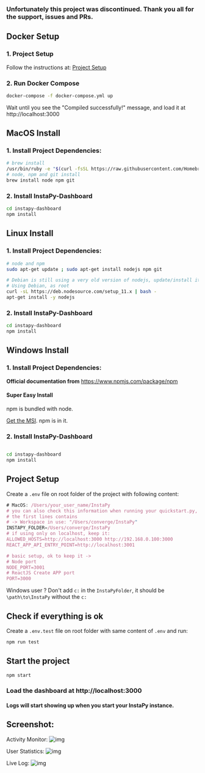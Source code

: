 ### Unfortunately this project was discontinued. Thank you all for the support, issues and PRs.

## Docker Setup

### 1. Project Setup

Follow the instructions at: [Project Setup](#project-setup)

### 2. Run Docker Compose

```bash
docker-compose -f docker-compose.yml up
```

Wait until you see the "Compiled successfully!" message, and load it at http://localhost:3000

## MacOS Install

### 1. Install Project Dependencies:

```bash
# brew install
/usr/bin/ruby -e "$(curl -fsSL https://raw.githubusercontent.com/Homebrew/install/master/install)"
# node, npm and git install
brew install node npm git
```

### 2. Install InstaPy-Dashboard

```bash
cd instapy-dashboard
npm install
```

## Linux Install

### 1. Install Project Dependencies:

```bash
# node and npm
sudo apt-get update ; sudo apt-get install nodejs npm git

# Debian is still using a very old version of nodejs, update/install it:
# Using Debian, as root
curl -sL https://deb.nodesource.com/setup_11.x | bash -
apt-get install -y nodejs
```

### 2. Install InstaPy-Dashboard

```bash
cd instapy-dashboard
npm install
```

## Windows Install

### 1. Install Project Dependencies:

**Official documentation from** https://www.npmjs.com/package/npm

#### Super Easy Install

npm is bundled with node.

[Get the MSI](https://nodejs.org/en/download/). npm is in it.

### 2. Install InstaPy-Dashboard

```bash

cd instapy-dashboard
npm install
```

## Project Setup

Create a `.env` file on root folder of the project with following content:

```js
# MacOS: /Users/your_user_name/InstaPy
# you can also check this information when running your quickstart.py,
# the first lines contains
# -> Workspace in use: "/Users/converge/InstaPy"
INSTAPY_FOLDER=/Users/converge/InstaPy
# if using only on localhost, keep it:
ALLOWED_HOSTS=http://localhost:3000 http://192.168.0.100:3000
REACT_APP_API_ENTRY_POINT=http://localhost:3001

# basic setup, ok to keep it ->
# Node port
NODE_PORT=3001
# ReactJS Create APP port
PORT=3000
```

Windows user ? Don't add `c:` in the `InstaPyFolder`, it should be `\path\to\InstaPy` without the `c:`

## Check if everything is ok

Create a `.env.test` file on root folder with same content of `.env` and run:

```bash
npm run test
```

## Start the project

```bash
npm start
```

### Load the dashboard at http://localhost:3000

#### Logs will start showing up when you start your InstaPy instance.

## Screenshot:

Activity Monitor:
![img](https://github.com/converge/instapy-dashboard/blob/master/screenshots/instapy-dashboard.png)

User Statistics:
![img](https://github.com/converge/instapy-dashboard/blob/master/screenshots/user-statistics-chart.png)

Live Log:
![img](https://github.com/converge/instapy-dashboard/blob/master/screenshots/live-log.png)
